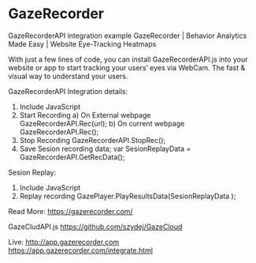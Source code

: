 # GazeRecorder 
GazeRecorderAPI integration example
GazeRecorder | Behavior Analytics Made Easy | Website Eye-Tracking Heatmaps



With just a few lines of code, you can install GazeRecorderAPI.js into your website or app to start tracking your users’ eyes via WebCam.
The fast & visual way to understand your users.



GazeRecorderAPI Integration details:
1. Include JavaScript <script src="https://app.gazerecorder.com/GazeRecorderAPI.js"></script>
2. Start Recording
  a) On External webpage  
     GazeRecorderAPI.Rec(url);
  b) On current webpage
     GazeRecorderAPI.Rec();
3. Stop Recording
  GazeRecorderAPI.StopRec();
4.  Save Sesion recording data;
  var SesionReplayData = GazeRecorderAPI.GetRecData();


Sesion Replay:
1. Include JavaScript <script src="https://app.gazerecorder.com/GazePlayer.js"></script>
2. Replay recording 
  GazePlayer.PlayResultsData(SesionReplayData  );

Read More: https://gazerecorder.com/

GazeCludAPI.js
https://github.com/szydej/GazeCloud

Live: 
http://app.gazerecorder.com
https://app.gazerecorder.com/integrate.html


